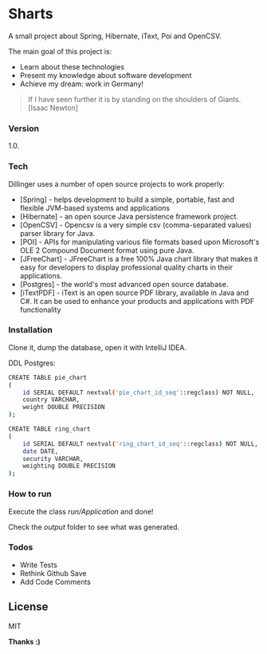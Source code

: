 # Sharts

A small project about Spring, Hibernate, iText, Poi and OpenCSV.

The main goal of this project is:
  - Learn about these technologies
  - Present my knowledge about software development
  - Achieve my dream: work in Germany!

> If I have seen further it is by standing on the shoulders of Giants. [Isaac Newton]

### Version
1.0.

### Tech

Dillinger uses a number of open source projects to work properly:

* [Spring] - helps development to  build a simple, portable,  fast and flexible JVM-based systems and applications
* [Hibernate] - an open source Java persistence framework project. 
* [OpenCSV] - Opencsv is a very simple csv (comma-separated values) parser library for Java.
* [POI] - APIs for manipulating various file formats based upon Microsoft's OLE 2 Compound Document format using pure Java.
* [JFreeChart] - JFreeChart is a free 100% Java chart library that makes it easy for developers to display professional quality charts in their applications. 
* [Postgres] - the world's most advanced open source database.
* [iTextPDF] - iText is an open source PDF library, available in Java and C#. It can be used to enhance your products and applications with PDF functionality

### Installation 

Clone it, dump the database, open it with IntelliJ IDEA.

DDL Postgres:
```sh
CREATE TABLE pie_chart
(
    id SERIAL DEFAULT nextval('pie_chart_id_seq'::regclass) NOT NULL,
    country VARCHAR,
    weight DOUBLE PRECISION
);

CREATE TABLE ring_chart
(
    id SERIAL DEFAULT nextval('ring_chart_id_seq'::regclass) NOT NULL,
    date DATE,
    security VARCHAR,
    weighting DOUBLE PRECISION
);
```

### How to run

Execute the class *run/Application* and done!

Check the *output* folder to see what was generated.

### Todos

 - Write Tests
 - Rethink Github Save
 - Add Code Comments

License
----

MIT

**Thanks :)**